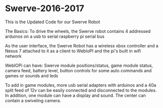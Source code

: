 # Swerve-2016-2017
This is the Updated Code for our Swerve Robot

The Basics:
  To drive the wheels, the Swerve robot contains 4 addressed arduinos on a usb to serial raspberry pi serial bus 
  
  As the user interface, the Swerve Robot has a wireless xbox controller and a Nexus 7 attached to it as a client to WebIoPI and the pi's   built in wifi network
  
  WebIOPi can have: Swerve module positions/status, game module status, camera feed, battery level, button controls for some auto commands   and games or sounds and leds
  
  To add in game modules, more usb serial adapters with arduinos and a 40a split feed of 12v can be easily connected and disconnected to     the modules.  In addition, one module can have a display and sound.  The center can contain a swiveling camera.
